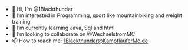 - 👋 Hi, I’m @1Blackthunder
- 👀 I’m interested in Programming, sport like mountainbiking and weight training
- 🌱 I’m currently learning Java, Sql and html
- 💞️ I’m looking to collaborate on @WechselstromMC
- 📫 How to reach me: 1Blackthunder@KampfläuferMc.de
